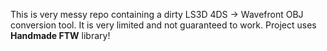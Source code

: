 This is very messy repo containing a dirty LS3D 4DS -> Wavefront OBJ conversion tool. It is very limited and not guaranteed to work. Project uses **Handmade FTW** library!
